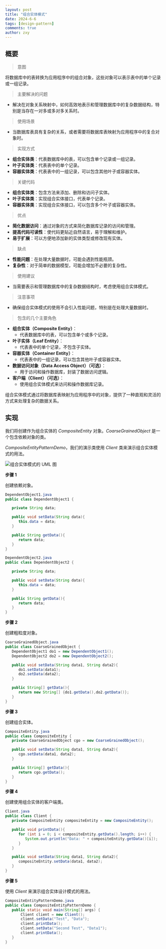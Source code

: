 ```yaml
---
layout: post
title: "组合实体模式"
date: 2024-6-6
tags: [design-pattern]
comments: true
author: zxy
---
```


## 概要

> 意图

将数据库中的表转换为应用程序中的组合对象，这些对象可以表示表中的单个记录或一组记录。

> 主要解决的问题

- 解决在对象关系映射中，如何高效地表示和管理数据库中的复杂数据结构，特别是当存在一对多或多对多关系时。

> 使用场景

- 当数据库表具有复杂的关系，或者需要将数据库表映射为应用程序中的复合对象时。

> 实现方式

- **组合实体类**：代表数据库中的表，可以包含单个记录或一组记录。
- **叶子实体类**：代表表中的单个记录。
- **容器实体类**：代表表中的一组记录，可以包含其他叶子或容器实体。

> 关键代码

- **组合实体类**：包含方法来添加、删除和访问子实体。
- **叶子实体类**：实现组合实体接口，代表单个记录。
- **容器实体类**：实现组合实体接口，可以包含多个叶子或容器实体。

> 优点

- **简化数据访问**：通过对象的方式来简化数据库记录的访问和管理。
- **提高代码可读性**：使代码更贴近自然语言，易于理解和维护。
- **易于扩展**：可以方便地添加新的实体类型或修改现有实体。

> 缺点

- **性能问题**：在处理大量数据时，可能会遇到性能瓶颈。
- **复杂性**：对于简单的数据模型，可能会增加不必要的复杂性。

> 使用建议

- 当需要表示和管理数据库中的复杂数据结构时，考虑使用组合实体模式。

> 注意事项

- 确保组合实体模式的使用不会引入性能问题，特别是在处理大量数据时。

> 包含的几个主要角色

- **组合实体（Composite Entity）**：
  - 代表数据库中的表，可以包含单个或多个记录。
- **叶子实体（Leaf Entity）**：
  - 代表表中的单个记录，不包含子实体。
- **容器实体（Container Entity）**：
  - 代表表中的一组记录，可以包含其他叶子或容器实体。
- **数据访问对象（Data Access Object）（可选）**：
  - 用于访问和操作数据库，封装了数据访问逻辑。
- **客户端（Client）（可选）**：
  - 使用组合实体模式来访问和操作数据库记录。

组合实体模式通过将数据库表映射为应用程序中的对象，提供了一种直观和灵活的方式来处理复杂的数据关系。

## 实现

我们将创建作为组合实体的 _CompositeEntity_ 对象。_CoarseGrainedObject_ 是一个包含依赖对象的类。

_CompositeEntityPatternDemo_，我们的演示类使用 _Client_ 类来演示组合实体模式的用法。

![组合实体模式的 UML 图](https://www.runoob.com/wp-content/uploads/2014/08/compositeentity_pattern_uml_diagram.jpg)

**步骤 1**

创建依赖对象。

```java
DependentObject1.java
public class DependentObject1 {

   private String data;

   public void setData(String data){
      this.data = data;
   }

   public String getData(){
      return data;
   }
}

DependentObject2.java
public class DependentObject2 {

   private String data;

   public void setData(String data){
      this.data = data;
   }

   public String getData(){
      return data;
   }
}
```

**步骤 2**

创建粗粒度对象。

```java
CoarseGrainedObject.java
public class CoarseGrainedObject {
   DependentObject1 do1 = new DependentObject1();
   DependentObject2 do2 = new DependentObject2();

   public void setData(String data1, String data2){
      do1.setData(data1);
      do2.setData(data2);
   }

   public String[] getData(){
      return new String[] {do1.getData(),do2.getData()};
   }
}
```

**步骤 3**

创建组合实体。

```java
CompositeEntity.java
public class CompositeEntity {
   private CoarseGrainedObject cgo = new CoarseGrainedObject();

   public void setData(String data1, String data2){
      cgo.setData(data1, data2);
   }

   public String[] getData(){
      return cgo.getData();
   }
}
```

**步骤 4**

创建使用组合实体的客户端类。

```java
Client.java
public class Client {
   private CompositeEntity compositeEntity = new CompositeEntity();

   public void printData(){
      for (int i = 0; i < compositeEntity.getData().length; i++) {
         System.out.println("Data: " + compositeEntity.getData()[i]);
      }
   }

   public void setData(String data1, String data2){
      compositeEntity.setData(data1, data2);
   }
}
```

**步骤 5**

使用 _Client_ 来演示组合实体设计模式的用法。

```java
CompositeEntityPatternDemo.java
public class CompositeEntityPatternDemo {
   public static void main(String[] args) {
       Client client = new Client();
       client.setData("Test", "Data");
       client.printData();
       client.setData("Second Test", "Data1");
       client.printData();
   }
}
```
